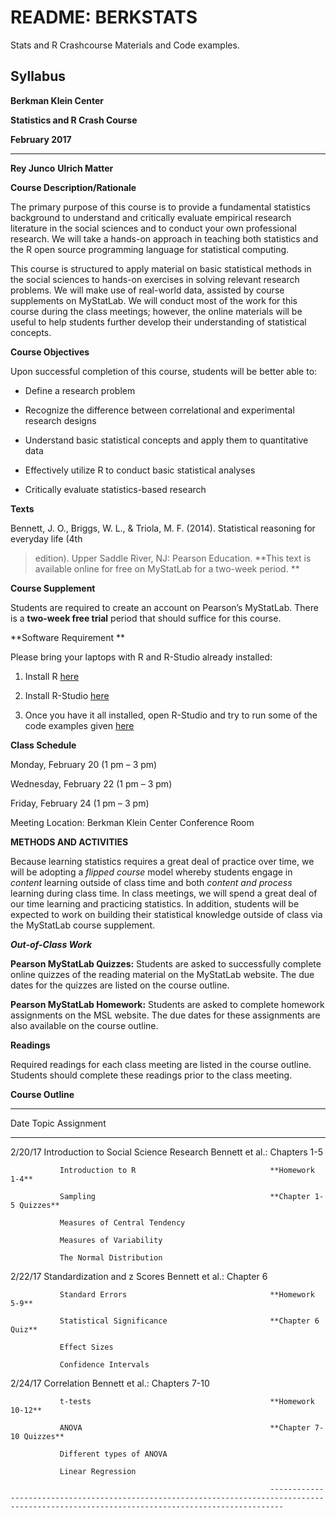 # README: BERKSTATS
Stats and R Crashcourse Materials and Code examples.

## Syllabus

**Berkman Klein Center**

**Statistics and R Crash Course**

**February 2017**

  ------------------------------ -------------------------
  **Rey Junco**                  **Ulrich Matter**
                                 

**Course Description/Rationale**

The primary purpose of this course is to provide a fundamental
statistics background to understand and critically evaluate empirical
research literature in the social sciences and to conduct your own
professional research. We will take a hands-on approach in teaching both
statistics and the R open source programming language for statistical
computing.

This course is structured to apply material on basic statistical methods
in the social sciences to hands-on exercises in solving relevant
research problems. We will make use of real-world data, assisted by
course supplements on MyStatLab. We will conduct most of the work for
this course during the class meetings; however, the online materials
will be useful to help students further develop their understanding of
statistical concepts.

**Course Objectives**

Upon successful completion of this course, students will be better able
to:

- Define a research problem

- Recognize the difference between correlational and experimental research designs

- Understand basic statistical concepts and apply them to quantitative data

- Effectively utilize R to conduct basic statistical analyses

- Critically evaluate statistics-based research

**Texts**

Bennett, J. O., Briggs, W. L., & Triola, M. F. (2014). Statistical
reasoning for everyday life (4th

> edition). Upper Saddle River, NJ: Pearson Education. **This text is
> available online for free on MyStatLab for a two-week period. **

**Course Supplement**

Students are required to create an account on Pearson’s MyStatLab. There
is a **two-week free trial** period that should suffice for this course.


**Software Requirement **

Please bring your laptops with R and R-Studio already installed:

1.  Install R [here](https://cran.cnr.berkeley.edu/)

2.  Install R-Studio [here](https://www.rstudio.com/products/rstudio/download/#download)

3.  Once you have it all installed, open R-Studio and try to run some of
    the code examples given [here](https://rawgit.com/umatter/Berkstats/4ca478a3be60a5e4190cd45c3b302daa0cc7fbe8/Berkstats.html)

**Class Schedule**

Monday, February 20 (1 pm – 3 pm)

Wednesday, February 22 (1 pm – 3 pm)

Friday, February 24 (1 pm – 3 pm)

Meeting Location: Berkman Klein Center Conference Room

**METHODS AND ACTIVITIES**

Because learning statistics requires a great deal of practice over time,
we will be adopting a *flipped course* model whereby students engage in
*content* learning outside of class time and both *content and*
*process* learning during class time. In class meetings, we will spend a
great deal of our time learning and practicing statistics. In addition,
students will be expected to work on building their statistical
knowledge outside of class via the MyStatLab course supplement.

***Out-of-Class Work***

**Pearson MyStatLab Quizzes:** Students are asked to successfully
complete online quizzes of the reading material on the MyStatLab
website. The due dates for the quizzes are listed on the course outline.

**Pearson MyStatLab Homework:** Students are asked to complete homework
assignments on the MSL website. The due dates for these assignments are
also available on the course outline.

**Readings**

Required readings for each class meeting are listed in the course
outline. Students should complete these readings prior to the class
meeting.

**Course Outline**

  -----------------------------------------------------------------------------------------------------------------------------------------------
  Date         Topic                                          Assignment
  --------- -- ------------------------------------------- -- -----------------------------------------------------------------------------------
  2/20/17      Introduction to Social Science Research        Bennett et al.: Chapters 1-5
                                                              
               Introduction to R                              **Homework 1-4**
                                                              
               Sampling                                       **Chapter 1-5 Quizzes**
                                                              
               Measures of Central Tendency                   
                                                              
               Measures of Variability                        
                                                              
               The Normal Distribution                        

                                                              

  2/22/17      Standardization and z Scores                   Bennett et al.: Chapter 6
                                                              
               Standard Errors                                **Homework 5-9**
                                                              
               Statistical Significance                       **Chapter 6 Quiz**
                                                              
               Effect Sizes                                   
                                                              
               Confidence Intervals                           

                                                              

  2/24/17      Correlation                                    Bennett et al.: Chapters 7-10
                                                              
               t-tests                                        **Homework 10-12**
                                                              
               ANOVA                                          **Chapter 7-10 Quizzes**
                                                              
               Different types of ANOVA                       
                                                              
               Linear Regression                              

                                                              -----------------------------------------------------------------------------------------------------------------------------------------------
